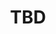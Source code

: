 ---
  name: d1t3s5
  title: TBD
  category: TBD
  format: 
  speakers: 
    - 
  room: Créativité
  slot: 03/10/2025
  time_start: '13h30'
  time_end: '14h15'
---